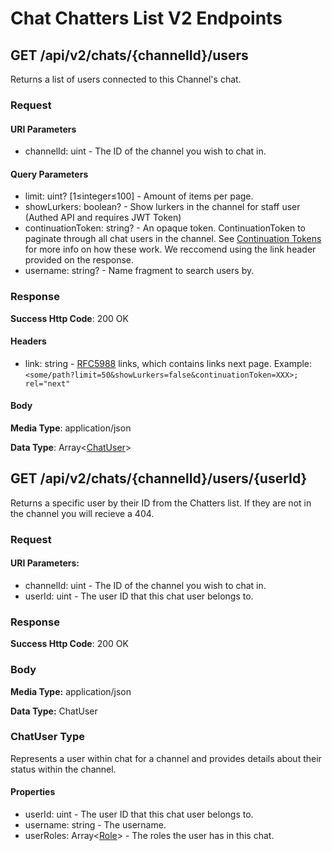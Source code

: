 # Chat Chatters List V2 Endpoints

## GET /api/v2/chats/{channelId}/users

Returns a list of users connected to this Channel's chat.

### Request

#### URI Parameters
* channelId: uint - The ID of the channel you wish to chat in.

#### Query Parameters

* limit: uint? [1≤integer≤100] - Amount of items per page.
* showLurkers: boolean? - Show lurkers in the channel for staff user (Authed API and requires JWT Token)
* continuationToken: string? - An opaque token. ContinuationToken to paginate through all chat users in the channel. See [Continuation Tokens](/guides/core/continuationtokens) for more info on how these work. We reccomend using the link header provided on the response.
* username: string? - Name fragment to search users by.


### Response

**Success Http Code**: 200 OK

#### Headers

* link:  string - [RFC5988](https://tools.ietf.org/html/rfc5988) links, which contains links next page. Example: `<some/path?limit=50&showLurkers=false&continuationToken=XXX>; rel="next"`

#### Body

**Media Type**: application/json

**Data Type**: Array<[ChatUser](#ChatUserType)>

## GET /api/v2/chats/{channelId}/users/{userId}

Returns a specific user by their ID from the Chatters list. If they are not in the channel you will recieve a 404.

### Request

#### URI Parameters:

* channelId: uint - The ID of the channel you wish to chat in.
* userId: uint - The user ID that this chat user belongs to.

### Response

**Success Http Code**: 200 OK

### Body

**Media Type:** application/json

**Data Type:** ChatUser

### ChatUser Type

Represents a user within chat for a channel and provides details about their status within the channel.

#### Properties

* userId:  uint - The user ID that this chat user belongs to.
* username:  string - The username.
* userRoles:  Array<[Role](https://dev.mixer.com/rest/index.html#Role)> - The roles the user has in this chat.
